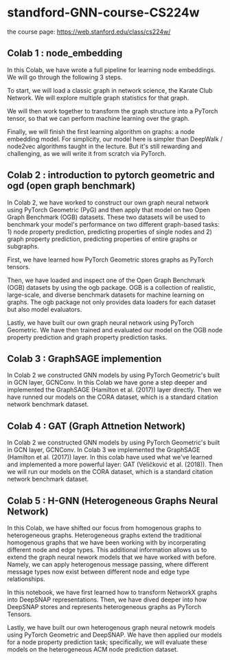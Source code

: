 # standford-GNN-course-CS224w
the course page: https://web.stanford.edu/class/cs224w/


## Colab 1 : node_embedding
In this Colab, we have wrote a full pipeline for learning node embeddings. We will go through the following 3 steps.

To start, we will load a classic graph in network science, the Karate Club Network. We will explore multiple graph statistics for that graph.

We will then work together to transform the graph structure into a PyTorch tensor, so that we can perform machine learning over the graph.

Finally, we will finish the first learning algorithm on graphs: a node embedding model. For simplicity, our model here is simpler than DeepWalk / node2vec algorithms taught in the lecture. But it's still rewarding and challenging, as we will write it from scratch via PyTorch.

## Colab 2 : introduction to pytorch geometric and ogd (open graph benchmark)
In Colab 2, we have worked to construct our own graph neural network using PyTorch Geometric (PyG) and then apply that model on two Open Graph Benchmark (OGB) datasets. These two datasets will be used to benchmark your model's performance on two different graph-based tasks: 1) node property prediction, predicting properties of single nodes and 2) graph property prediction, predicting properties of entire graphs or subgraphs.

First, we have learned how PyTorch Geometric stores graphs as PyTorch tensors.

Then, we have loaded and inspect one of the Open Graph Benchmark (OGB) datasets by using the ogb package. OGB is a collection of realistic, large-scale, and diverse benchmark datasets for machine learning on graphs. The ogb package not only provides data loaders for each dataset but also model evaluators.

Lastly, we have built our own graph neural network using PyTorch Geometric. We have then trained and evaluated our model on the OGB node property prediction and graph property prediction tasks.

## Colab 3 : GraphSAGE implemention
In Colab 2 we constructed GNN models by using PyTorch Geometric's built in GCN layer, GCNConv. In this Colab we have gone a step deeper and implemented the GraphSAGE (Hamilton et al. (2017)) layer directly. Then we have runned our models on the CORA dataset, which is a standard citation network benchmark dataset.

## Colab 4 : GAT (Graph Attnetion Network) 
In Colab 2 we constructed GNN models by using PyTorch Geometric's built in GCN layer, GCNConv. In Colab 3 we implemented the GraphSAGE (Hamilton et al. (2017)) layer. In this colab have used what we've learned and implemented a more powerful layer: GAT (Veličković et al. (2018)). Then we will run our models on the CORA dataset, which is a standard citation network benchmark dataset.

## Colab 5 : H-GNN (Heterogeneous Graphs Neural Network)
In this Colab, we have shifted our focus from homogenous graphs to heterogeneous graphs. Heterogeneous graphs extend the traditional homogenous graphs that we have been working with by incorperating different node and edge types. This additional information allows us to extend the graph neural nework models that we have worked with before. Namely, we can apply heterogenous message passing, where different message types now exist between different node and edge type relationships.

In this notebook, we have first learned how to transform NetworkX graphs into DeepSNAP representations. Then, we have dived deeper into how DeepSNAP stores and represents heterogeneous graphs as PyTorch Tensors.

Lastly, we have built our own heterogenous graph neural netowrk models using PyTorch Geometric and DeepSNAP. We have then applied our models for a node property prediction task; specifically, we will evaluate these models on the heterogeneous ACM node prediction dataset.
